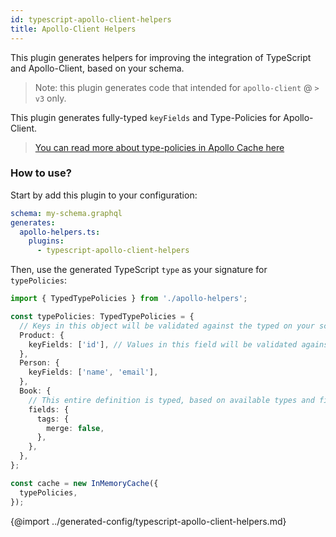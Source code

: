```yaml
---
id: typescript-apollo-client-helpers
title: Apollo-Client Helpers
---
```


This plugin generates helpers for improving the integration of TypeScript and Apollo-Client, based on your schema.

> Note: this plugin generates code that intended for `apollo-client` @ `> v3` only.

This plugin generates fully-typed `keyFields` and Type-Policies for Apollo-Client.

> [You can read more about type-policies in Apollo Cache here](https://www.apollographql.com/docs/react/caching/cache-configuration/#typepolicy-fields)

### How to use?

Start by add this plugin to your configuration:

```yaml
schema: my-schema.graphql
generates:
  apollo-helpers.ts:
    plugins:
      - typescript-apollo-client-helpers
```

Then, use the generated TypeScript `type` as your signature for `typePolicies`:

```ts
import { TypedTypePolicies } from './apollo-helpers';

const typePolicies: TypedTypePolicies = {
  // Keys in this object will be validated against the typed on your schema
  Product: {
    keyFields: ['id'], // Values in this field will be validated against the available fields from the Product type
  },
  Person: {
    keyFields: ['name', 'email'],
  },
  Book: {
    // This entire definition is typed, based on available types and fields
    fields: {
      tags: {
        merge: false,
      },
    },
  },
};

const cache = new InMemoryCache({
  typePolicies,
});
```

{@import ../generated-config/typescript-apollo-client-helpers.md}
